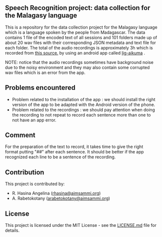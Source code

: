 ## Speech Recognition project: data collection for the Malagasy language

This is a repository for the data collection project for the Malagasy language which is a language spoken by the people from Madagascar. The data contains 1 file of the encoded text of all sessions and 101 folders made up of about 20 wav files with their  corresponding JSON metadata and text file for each folder. The total of the audio recordings is approximately 3h which is recorded from [this source.](http://biblio.univ-antananarivo.mg/pdfs/lantonirinaThonnyF_ENS_CPN_15.pdf)  by using an android app called [lig-aikuma](https://lig-aikuma.imag.fr) .

NOTE: notice that the audio recordings sometimes have background noise due to the noisy environment and  they may  also contain some corrupted wav files which is an error from the app. 

## Problems encountered
* Problem related to the installation of the app : we should install the right version of the app to be adapted with the Android version of the phone.
* Problem related to the recordings : we should pay attention when doing the recording to not repeat to record each sentence more than one to not have an app error.
## Comment
For the preparation of the text to record, it takes time to give the right format putting "##" after each sentence. It should be better if the app recognized each line to be a sentence of the recording.

## Contribution

This project is contributed by: 

* R. Hasina Angelina (rhasina@aimsammi.org) 
* A. Rabetokotany (arabetokotany@aimsammi.org)



## License

This project is licensed under the MIT License - see the [LICENSE.md](LICENSE.md) file for details.


